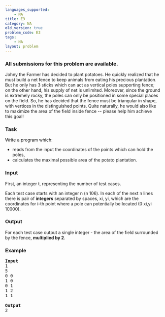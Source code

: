 ```yaml
---
languages_supported:
    - NA
title: E3
category: NA
old_version: true
problem_code: E3
tags:
    - NA
layout: problem
---
```

###  All submissions for this problem are available. 

Johny the Farmer has decided to plant potatoes. He quickly realized that he must build a net fence to keep animals from eating his precious plantation. But he only has 3 sticks which can act as vertical poles supporting fence; on the other hand, his supply of net is unlimited. Moreover, since the ground is extremely rocky, the poles can only be positioned in some special places on the field. So, he has decided that the fence must be triangular in shape, with vertices in the distinguished points. Quite naturally, he would also like to maximize the area of the field inside fence -- please help him achieve this goal!

### Task

Write a program which:

- reads from the input the coordinates of the points which can hold the poles,
- calculates the maximal possible area of the potato plantation.

### Input

First, an integer t, representing the number of test cases.

Each test case starts with an integer n (n 106). In each of the next n lines there is pair of **integers** separated by spaces, xi, yi, which are the coordinates for i-th point where a pole can potentially be located (0 xi,yi 10000).

### Output

For each test case output a single integer - the area of the field surrounded by the fence, **multiplied by 2**.

### Example

<pre><strong>Input</strong>
1
5
0 0
1 0 
0 1
1 2
1 1

<strong>Output</strong>
2

</pre>